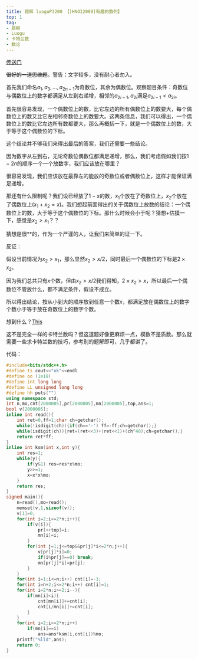 ```yaml
---
title: 题解 luoguP3200 【[HNOI2009]有趣的数列】
top: 1
tag:
- 题解
- Luogu
- 卡特兰数
- 数论
---
```

[传送门](https://www.luogu.org/problemnew/show/P3200)

~~很好的一道思维题~~。警告：文字较多，没有耐心者勿入。

首先我们命名$a_1,a_3,...,a_{2n-1}$为奇数位，其余为偶数位。观察题目条件：奇数位与偶数位上的数字都满足从左到右递增，相邻的$a_{2i-1},a_{2i}$满足$a_{2i-1}<a_{2i}$。

首先很容易发现，一个偶数位上的数，比它左边的所有偶数位上的数要大，每个偶数位上的数又比它左相邻奇数位上的数要大。这两条信息，我们可以得出，一个偶数位上的数比它左边所有数都要大，那么再概括一下，就是一个偶数位上的数，大于等于这个偶数位的下标。

这个结论并不够我们来得出最后的答案，我们还需要一些结论。

因为数字从左到右，无论奇数位偶数位都满足递增，那么，我们考虑假如我们按$1-2n$的顺序一个一个放数字，我们应该放在哪里？

很容易发现，我们应该放在最靠左的能放的奇数位或者偶数位上，这样才能保证满足递增。

那还有什么限制呢？我们设已经放了$1-x$的数，$x_1$个放在了奇数位上，$x_2$个放在了偶数位上$(x_1+x_2=x)$。我们想起前面得出的关于偶数位上放数的结论：一个偶数位上的数，大于等于这个偶数位的下标。那什么时候会小于呢？猜想+估摸一下，感觉是$x_2>x_1$？？

猜想是很**的，作为一个严谨的人，让我们来简单的证一下。

反证：

假设当前情况为$x_2>x_1$，那么显然$x_2>x/2$，同时最后一个偶数位的下标是$2\times x_2$。

因为我们总共只有$x$个数，但由$x_2>x/2$我们得知，$2\times x_2>x$，所以最后一个偶数位不管放什么，都不满足条件，假设不成立。

所以得出结论，按从小到大的顺序放到任意一个数$x$，都满足放在偶数位上的数字个数小于等于放在奇数位上的数字个数。

想到什么？[This](https://www.luogu.org/problemnew/show/P1641)

这不是完全一样的卡特兰数吗？但这道题好像更麻烦一点，模数不是质数。那么就需要一些求卡特兰数的技巧，参考别的题解即可，几乎都讲了。

代码：
```cpp
#include<bits/stdc++.h>
#define ts cout<<"ok"<<endl
#define oo (1e18)
#define int long long
#define LL unsigned long long
#define hh puts("")
using namespace std;
int n,mo,cnt[2000005],pr[2000005],mn[2000005],top,ans=1;
bool v[2000005];
inline int read(){
    int ret=0,ff=1;char ch=getchar();
    while(!isdigit(ch)){if(ch=='-') ff=-ff;ch=getchar();}
    while(isdigit(ch)){ret=(ret<<3)+(ret<<1)+(ch^48);ch=getchar();}
    return ret*ff;
}
inline int ksm(int x,int y){
    int res=1;
    while(y){
        if(y&1) res=res*x%mo;
        y>>=1;
        x=x*x%mo;
    }
    return res;
}
signed main(){
    n=read(),mo=read();
    memset(v,1,sizeof(v));
    v[1]=0;
    for(int i=2;i<=2*n;i++){
        if(v[i]){
            pr[++top]=i;
            mn[i]=i;
        }
        for(int j=1;j<=top&&pr[j]*i<=2*n;j++){
            v[pr[j]*i]=0;           
            if(i%pr[j]==0) break;
            mn[pr[j]*i]=pr[j];
        }
    }
    for(int i=1;i<=n;i++) cnt[i]=-1;
    for(int i=n+2;i<=2*n;i++) cnt[i]=1;
    for(int i=2*n;i>=2;i--){
        if(mn[i]<i){
            cnt[mn[i]]+=cnt[i];
            cnt[i/mn[i]]+=cnt[i];
        }
    }
    for(int i=2;i<=2*n;i++)
        if(mn[i]==i)
            ans=ans*ksm(i,cnt[i])%mo;
    printf("%lld",ans);
    return 0;
}
```